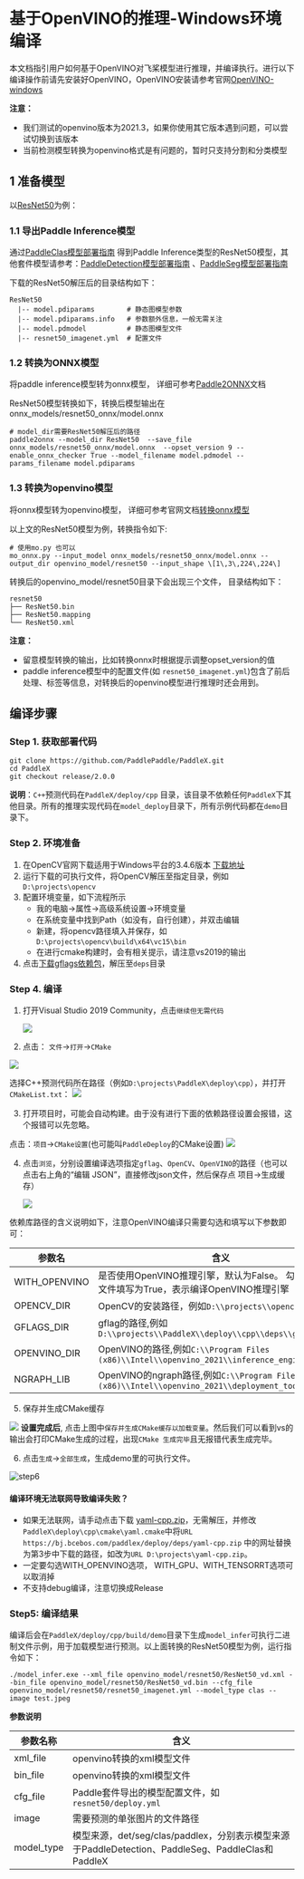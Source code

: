 # 基于OpenVINO的推理-Windows环境编译

本文档指引用户如何基于OpenVINO对飞桨模型进行推理，并编译执行。进行以下编译操作前请先安装好OpenVINO，OpenVINO安装请参考官网[OpenVINO-windows](https://docs.openvinotoolkit.org/latest/openvino_docs_install_guides_installing_openvino_windows.html)

**注意：**

- 我们测试的openvino版本为2021.3，如果你使用其它版本遇到问题，可以尝试切换到该版本
- 当前检测模型转换为openvino格式是有问题的，暂时只支持分割和分类模型

## 1 准备模型

以[ResNet50](https://bj.bcebos.com/paddlex/deploy2/models/resnet50_trt.tar.gz)为例：

### 1.1 导出Paddle Inference模型

通过[PaddleClas模型部署指南](../../models/paddleclas.md) 得到Paddle Inference类型的ResNet50模型，其他套件模型请参考：[PaddleDetection模型部署指南](../../models/paddledetection.md) 、[PaddleSeg模型部署指南](../../models/paddleseg.md)

下载的ResNet50解压后的目录结构如下：

```
ResNet50
  |-- model.pdiparams        # 静态图模型参数
  |-- model.pdiparams.info   # 参数额外信息，一般无需关注
  |-- model.pdmodel          # 静态图模型文件
  |-- resnet50_imagenet.yml  # 配置文件
```

### 1.2 转换为ONNX模型

将paddle inference模型转为onnx模型， 详细可参考[Paddle2ONNX](https://github.com/PaddlePaddle/Paddle2ONNX.git)文档

ResNet50模型转换如下，转换后模型输出在 onnx_models/resnet50_onnx/model.onnx

```
# model_dir需要ResNet50解压后的路径
paddle2onnx --model_dir ResNet50  --save_file onnx_models/resnet50_onnx/model.onnx  --opset_version 9 --enable_onnx_checker True --model_filename model.pdmodel --params_filename model.pdiparams
```

### 1.3 转换为openvino模型

将onnx模型转为openvino模型， 详细可参考官网文档[转换onnx模型](https://docs.openvinotoolkit.org/latest/openvino_docs_MO_DG_prepare_model_convert_model_Convert_Model_From_ONNX.html)

以上文的ResNet50模型为例，转换指令如下:

```
# 使用mo.py 也可以
mo_onnx.py --input_model onnx_models/resnet50_onnx/model.onnx --output_dir openvino_model/resnet50 --input_shape \[1\,3\,224\,224\]
```

转换后的openvino_model/resnet50目录下会出现三个文件， 目录结构如下：

```
resnet50
├── ResNet50.bin
├── ResNet50.mapping
└── ResNet50.xml
```

**注意：**

- 留意模型转换的输出，比如转换onnx时根据提示调整opset_version的值
- paddle inference模型中的配置文件(如 `resnet50_imagenet.yml`)包含了前后处理、标签等信息，对转换后的openvino模型进行推理时还会用到。


## 编译步骤
### Step 1. 获取部署代码
```
git clone https://github.com/PaddlePaddle/PaddleX.git
cd PaddleX
git checkout release/2.0.0
```
**说明**：`C++`预测代码在`PaddleX/deploy/cpp` 目录，该目录不依赖任何`PaddleX`下其他目录。所有的推理实现代码在`model_deploy`目录下，所有示例代码都在`demo`目录下。

### Step 2. 环境准备
1. 在OpenCV官网下载适用于Windows平台的3.4.6版本  [下载地址](https://bj.bcebos.com/paddleseg/deploy/opencv-3.4.6-vc14_vc15.exe)  
2. 运行下载的可执行文件，将OpenCV解压至指定目录，例如`D:\projects\opencv`
3. 配置环境变量，如下流程所示  
   - 我的电脑->属性->高级系统设置->环境变量
   - 在系统变量中找到Path（如没有，自行创建），并双击编辑
   - 新建，将opencv路径填入并保存，如`D:\projects\opencv\build\x64\vc15\bin`
   - 在进行cmake构建时，会有相关提示，请注意vs2019的输出
4. 点击[下载gflags依赖包](https://bj.bcebos.com/paddlex/deploy/gflags_windows.zip)，解压至`deps`目录

### Step 4. 编译
1. 打开Visual Studio 2019 Community，点击`继续但无需代码`

   ![](../../images/vs2019_step1.png)

2. 点击： `文件`->`打开`->`CMake`

![](../../images/vs2019_step2.png)

选择C++预测代码所在路径（例如`D:\projects\PaddleX\deploy\cpp`），并打开`CMakeList.txt`：
![](../../images/vs2019_step3.png)

3. 打开项目时，可能会自动构建。由于没有进行下面的依赖路径设置会报错，这个报错可以先忽略。

  点击：`项目`->`CMake设置`(也可能叫`PaddleDeploy`的CMake设置)
  ![](../../images/vs2019_step4.png)

4. 点击`浏览`，分别设置编译选项指定`gflag`、`OpenCV`、`OpenVINO`的路径（也可以点击右上角的“编辑 JSON”，直接修改json文件，然后保存点 项目->生成缓存）

   ![](../../images/vs2019_step5.png)

  依赖库路径的含义说明如下，注意OpenVINO编译只需要勾选和填写以下参数即可：

| 参数名     | 含义                                                                                                                                                |
| ---------- | --------------------------------------------------------------------------------------------------------------------------------------------------- |
| WITH_OPENVINO  | 是否使用OpenVINO推理引擎，默认为False。 勾选或者json文件填写为True，表示编译OpenVINO推理引擎  |
| OPENCV_DIR | OpenCV的安装路径，例如`D:\\projects\\opencv`   |
| GFLAGS_DIR | gflag的路径,例如`D:\\projects\\PaddleX\\deploy\\cpp\\deps\\gflags` |
| OPENVINO_DIR | OpenVINO的路径,例如`C:\\Program Files (x86)\\Intel\\openvino_2021\\inference_engine` |
| NGRAPH_LIB | OpenVINO的ngraph路径,例如`C:\\Program Files (x86)\\Intel\\openvino_2021\\deployment_tools\\ngraph` |

5. 保存并生成CMake缓存

![](../../images/vs2019_step6.png)
**设置完成后**, 点击上图中`保存并生成CMake缓存以加载变量`。然后我们可以看到vs的输出会打印CMake生成的过程，出现`CMake 生成完毕`且无报错代表生成完毕。

6. 点击`生成`->`全部生成`，生成demo里的可执行文件。

![step6](../../images/vs2019_step7.png)

#### 编译环境无法联网导致编译失败？

- 如果无法联网，请手动点击下载 [yaml-cpp.zip](https://bj.bcebos.com/paddlex/deploy/deps/yaml-cpp.zip)，无需解压，并修改`PaddleX\deploy\cpp\cmake\yaml.cmake`中将`URL https://bj.bcebos.com/paddlex/deploy/deps/yaml-cpp.zip` 中的网址替换为第3步中下载的路径，如改为`URL D:\projects\yaml-cpp.zip`。
- 一定要勾选WITH_OPENVINO选项， WITH_GPU、WITH_TENSORRT选项可以取消掉
- 不支持debug编译，注意切换成Release

### Step5: 编译结果

编译后会在`PaddleX/deploy/cpp/build/demo`目录下生成`model_infer`可执行二进制文件示例，用于加载模型进行预测。以上面转换的ResNet50模型为例，运行指令如下：

```
./model_infer.exe --xml_file openvino_model/resnet50/ResNet50_vd.xml --bin_file openvino_model/resnet50/ResNet50_vd.bin --cfg_file openvino_model/resnet50/resnet50_imagenet.yml --model_type clas --image test.jpeg
```

**参数说明**

| 参数名称   | 含义                                                         |
| ---------- | ------------------------------------------------------------ |
| xml_file | openvino转换的xml模型文件                                                 |
| bin_file | openvino转换的xml模型文件                                                 |
| cfg_file   | Paddle套件导出的模型配置文件，如`resnet50/deploy.yml`    |
| image      | 需要预测的单张图片的文件路径                                 |
| model_type | 模型来源，det/seg/clas/paddlex，分别表示模型来源于PaddleDetection、PaddleSeg、PaddleClas和PaddleX |
